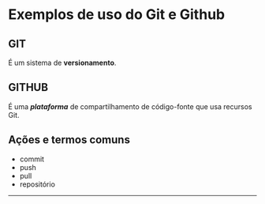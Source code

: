 #  Exemplos de uso do Git e Github

## GIT

É um sistema de **versionamento**.

## GITHUB

É uma **_plataforma_** de compartilhamento de código-fonte que usa recursos Git.


## Ações e termos comuns

- commit
- push
- pull
- repositório

---
